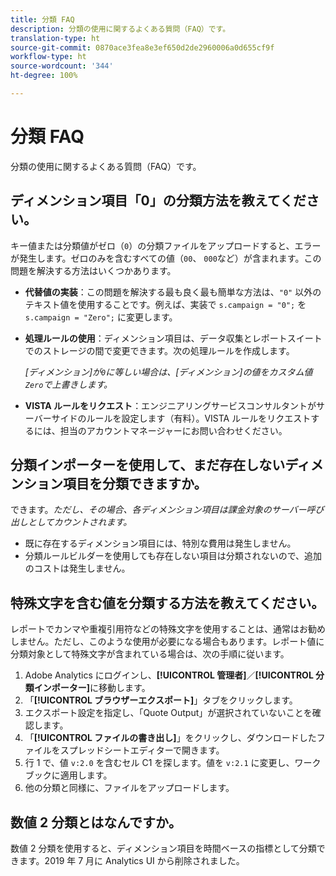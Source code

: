 ```yaml
---
title: 分類 FAQ
description: 分類の使用に関するよくある質問（FAQ）です。
translation-type: ht
source-git-commit: 0870ace3fea8e3ef650d2de2960006a0d655cf9f
workflow-type: ht
source-wordcount: '344'
ht-degree: 100%

---
```



# 分類 FAQ

分類の使用に関するよくある質問（FAQ）です。

## ディメンション項目「0」の分類方法を教えてください。

キー値または分類値がゼロ（`0`）の分類ファイルをアップロードすると、エラーが発生します。ゼロのみを含むすべての値（`00`、 `000`など）が含まれます。この問題を解決する方法はいくつかあります。

* **代替値の実装**：この問題を解決する最も良く最も簡単な方法は、`"0"` 以外のテキスト値を使用することです。例えば、実装で `s.campaign = "0";` を `s.campaign = "Zero";` に変更します。

* **処理ルールの使用**：ディメンション項目は、データ収集とレポートスイートでのストレージの間で変更できます。次の処理ルールを作成します。

   *[ディメンション]が`0`に等しい場合は、[ディメンション]の値をカスタム値`Zero`で上書きします。*

* **VISTA ルールをリクエスト**：エンジニアリングサービスコンサルタントがサーバーサイドのルールを設定します（有料）。VISTA ルールをリクエストするには、担当のアカウントマネージャーにお問い合わせください。

## 分類インポーターを使用して、まだ存在しないディメンション項目を分類できますか。

できます。*ただし、その場合、各ディメンション項目は課金対象のサーバー呼び出しとしてカウントされます。*

* 既に存在するディメンション項目には、特別な費用は発生しません。
* 分類ルールビルダーを使用しても存在しない項目は分類されないので、追加のコストは発生しません。

## 特殊文字を含む値を分類する方法を教えてください。

レポートでカンマや重複引用符などの特殊文字を使用することは、通常はお勧めしません。ただし、このような使用が必要になる場合もあります。レポート値に分類対象として特殊文字が含まれている場合は、次の手順に従います。

1. Adobe Analytics にログインし、**[!UICONTROL 管理者]**／**[!UICONTROL 分類インポーター]**&#x200B;に移動します。
2. 「**[!UICONTROL ブラウザーエクスポート]**」タブをクリックします。
3. エクスポート設定を指定し、「Quote Output」が選択されていないことを確認します。
4. 「**[!UICONTROL ファイルの書き出し]**」をクリックし、ダウンロードしたファイルをスプレッドシートエディターで開きます。
5. 行 1 で、値 `v:2.0` を含むセル C1 を探します。値を `v:2.1` に変更し、ワークブックに適用します。
6. 他の分類と同様に、ファイルをアップロードします。

## 数値 2 分類とはなんですか。

数値 2 分類を使用すると、ディメンション項目を時間ベースの指標として分類できます。2019 年 7 月に Analytics UI から削除されました。
